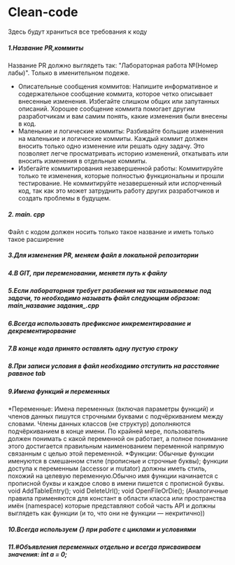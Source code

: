 # Clean-code
Здесь будут храниться все требования к коду


##### 1.Название PR,коммиты
Название PR должно выглядеть так: "Лабораторная работа №(Номер лабы)". Только в именительном подеже.
* Описательные сообщения коммитов: Напишите информативное и содержательное сообщение коммита, которое четко описывает внесенные изменения. Избегайте слишком общих или запутанных описаний. Хорошее сообщение коммита помогает другим разработчикам и вам самим понять, какие изменения были внесены в код.
* Маленькие и логические коммиты: Разбивайте большие изменения на маленькие и логические коммиты. Каждый коммит должен вносить только одно изменение или решать одну задачу. Это позволяет легче просматривать историю изменений, откатывать или вносить изменения в отдельные коммиты.
*  Избегайте коммитирования незавершенной работы: Коммитируйте только те изменения, которые полностью функциональны и прошли тестирование. Не коммитируйте незавершенный или испорченный код, так как это может затруднить работу других разработчиков и создать проблемы в будущем.
 ##### 2. main. cpp
   Файл с кодом должен носить только такое название и иметь только такое расширение
 ##### 3.Для изменения PR, меняем файл в локальной репозитории
 ##### 4.В GIT, при переменовании, меняетя путь к файлу
 ##### 5.Если лабораторная требует разбиения на так называемые под задачи, то необходимо называть файл следующим образом: main_название задания_.cpp
 ##### 6.Всегда использовать префиксное инкрементирование и декрементирорвание
 ##### 7.В конце кода принято оставлять одну пустую строку
 ##### 8.При записи условия в файл необходимо отступить на расстояние раввное tab
 ##### 9.Имена функций и переменных
  *Переменные: Имена переменных (включая параметры функций) и членов данных пишутся строчными буквами с подчёркиванием между словами. Члены данных классов (не структур) дополняются подчёркиванием в конце имени. По крайней мере, пользователь должен понимать с какой переменной он работает, а полное понимание этого достигается правильным наименованием переменной напрямую связанным с целью этой переменной.
   *Функции: Обычные функции именуются в смешанном стиле (прописные и строчные буквы); функции доступа к переменным (accessor и mutator) должны иметь стиль, похожий на целевую переменную.Обычно имя функции начинается с прописной буквы и каждое слово в имени пишется с прописной буквы.
void AddTableEntry();
void DeleteUrl();
void OpenFileOrDie();
(Аналогичные правила применяются для констант в области класса или пространства имён (namespace) которые представляют собой часть API и должны выглядеть как функции (и то, что они не функции — некритично))
 ##### 10.Всегда используем {} при работе с циклами и условиями
 ##### 11.#Объявления переменных отдельно и всегда присваиваем значения: int a = 0;

